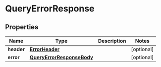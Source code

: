 
# QueryErrorResponse

## Properties
Name | Type | Description | Notes
------------ | ------------- | ------------- | -------------
**header** | [**ErrorHeader**](ErrorHeader.md) |  |  [optional]
**error** | [**QueryErrorResponseBody**](QueryErrorResponseBody.md) |  |  [optional]




